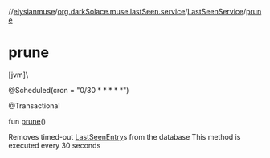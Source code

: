 //[elysianmuse](../../../index.md)/[org.darkSolace.muse.lastSeen.service](../index.md)/[LastSeenService](index.md)/[prune](prune.md)

# prune

[jvm]\

@Scheduled(cron = "0/30 * * * * *")

@Transactional

fun [prune](prune.md)()

Removes timed-out [LastSeenEntry](../../org.darkSolace.muse.lastSeen.model/-last-seen-entry/index.md)s from the database This method is executed every 30 seconds
